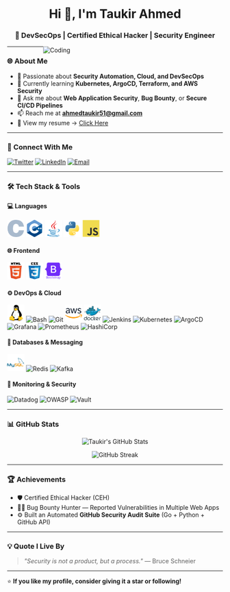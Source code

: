 <!-- ✅ Lightweight MasterHead Image -->


<h1 align="center">Hi 👋, I'm Taukir Ahmed</h1>
<h3 align="center">🚀 DevSecOps | Certified Ethical Hacker | Security Engineer</h3>

<img align="right" alt="Coding" width="420" src="https://media.tenor.com/rePDfDWO3XoAAAAd/hacking.gif">

---

### 🌐 About Me  
- 🎯 Passionate about **Security Automation, Cloud, and DevSecOps**  
- 🌱 Currently learning **Kubernetes, ArgoCD, Terraform, and AWS Security**  
- 💬 Ask me about **Web Application Security**, **Bug Bounty**, or **Secure CI/CD Pipelines**  
- 📫 Reach me at **ahmedtaukir51@gmail.com**  
- 📄 View my resume → [Click Here](https://drive.google.com/file/d/1xfFRP0Nq7TxSTtYYxBfLvBHk3PwwXLWM/view?usp=drive_link)  

---

### 🤝 Connect With Me
<p align="left">
  <a href="https://twitter.com/taukir45352548" target="_blank"><img src="https://img.shields.io/badge/Twitter-1DA1F2?logo=twitter&logoColor=white" alt="Twitter"/></a>
  <a href="https://linkedin.com/in/taukir-ahmed-47b395218" target="_blank"><img src="https://img.shields.io/badge/LinkedIn-0077B5?logo=linkedin&logoColor=white" alt="LinkedIn"/></a>
  <a href="mailto:ahmedtaukir51@gmail.com" target="_blank"><img src="https://img.shields.io/badge/Gmail-D14836?logo=gmail&logoColor=white" alt="Email"/></a>
</p>

---

### 🛠️ Tech Stack & Tools

#### 💻 Languages
<p align="left">
  <img src="https://raw.githubusercontent.com/devicons/devicon/master/icons/c/c-original.svg" width="40" height="40" alt="C"/>
  <img src="https://raw.githubusercontent.com/devicons/devicon/master/icons/cplusplus/cplusplus-original.svg" width="40" height="40" alt="C++"/>
  <img src="https://raw.githubusercontent.com/devicons/devicon/master/icons/java/java-original.svg" width="40" height="40" alt="Java"/>
  <img src="https://raw.githubusercontent.com/devicons/devicon/master/icons/python/python-original.svg" width="40" height="40" alt="Python"/>
  <img src="https://raw.githubusercontent.com/devicons/devicon/master/icons/javascript/javascript-original.svg" width="40" height="40" alt="JavaScript"/>
</p>

#### 🌐 Frontend
<p align="left">
  <img src="https://raw.githubusercontent.com/devicons/devicon/master/icons/html5/html5-original-wordmark.svg" width="40" height="40" alt="HTML5"/>
  <img src="https://raw.githubusercontent.com/devicons/devicon/master/icons/css3/css3-original-wordmark.svg" width="40" height="40" alt="CSS3"/>
  <img src="https://raw.githubusercontent.com/devicons/devicon/master/icons/bootstrap/bootstrap-plain-wordmark.svg" width="40" height="40" alt="Bootstrap"/>
</p>

#### ⚙️ DevOps & Cloud
<p align="left">
  <img src="https://raw.githubusercontent.com/devicons/devicon/master/icons/linux/linux-original.svg" width="40" height="40" alt="Linux"/>
  <img src="https://www.vectorlogo.zone/logos/gnu_bash/gnu_bash-icon.svg" width="40" height="40" alt="Bash"/>
  <img src="https://www.vectorlogo.zone/logos/git-scm/git-scm-icon.svg" width="40" height="40" alt="Git"/>
  <img src="https://raw.githubusercontent.com/devicons/devicon/master/icons/amazonwebservices/amazonwebservices-original-wordmark.svg" width="40" height="40" alt="AWS"/>
  <img src="https://raw.githubusercontent.com/devicons/devicon/master/icons/docker/docker-original-wordmark.svg" width="40" height="40" alt="Docker"/>
  <img src="https://www.vectorlogo.zone/logos/jenkins/jenkins-icon.svg" width="40" height="40" alt="Jenkins"/>
  <img src="https://www.vectorlogo.zone/logos/kubernetes/kubernetes-icon.svg" width="40" height="40" alt="Kubernetes"/>
  <img src="https://www.vectorlogo.zone/logos/argoprojio/argoprojio-icon.svg" width="40" height="40" alt="ArgoCD"/>
  <img src="https://www.vectorlogo.zone/logos/grafana/grafana-icon.svg" width="40" height="40" alt="Grafana"/>
  <img src="https://www.vectorlogo.zone/logos/prometheusio/prometheusio-icon.svg" width="40" height="40" alt="Prometheus"/>
  <img src="https://www.vectorlogo.zone/logos/hashicorp/hashicorp-icon.svg" width="40" height="40" alt="HashiCorp"/>
</p>

#### 🧰 Databases & Messaging
<p align="left">
  <img src="https://raw.githubusercontent.com/devicons/devicon/master/icons/mysql/mysql-original-wordmark.svg" width="40" height="40" alt="MySQL"/>
  <img src="https://www.vectorlogo.zone/logos/redis/redis-icon.svg" width="40" height="40" alt="Redis"/>
  <img src="https://www.vectorlogo.zone/logos/apache_kafka/apache_kafka-icon.svg" width="40" height="40" alt="Kafka"/>
</p>

#### 🧩 Monitoring & Security
<p align="left">
  <img src="https://www.vectorlogo.zone/logos/datadoghq/datadoghq-icon.svg" width="40" height="40" alt="Datadog"/>
  <img src="https://owasp.org/assets/images/logo.png" width="40" height="40" alt="OWASP"/>
  <img src="https://github.com/user-attachments/assets/cd9ea0d5-352b-4022-a79c-45643f360f55" width="40" height="40" alt="Vault"/>
</p>

---

### 📊 GitHub Stats
<p align="center">
  <img src="https://github-readme-stats.vercel.app/api?username=taukirahmed&show_icons=true&theme=tokyonight" alt="Taukir's GitHub Stats"/>
</p>
<p align="center">
  <img src="https://streak-stats.demolab.com?user=taukirahmed&theme=tokyonight&hide_border=false" alt="GitHub Streak"/>
</p>


---

### 🏆 Achievements
- 🛡️ Certified Ethical Hacker (CEH)  
- 🕵️‍♂️ Bug Bounty Hunter — Reported Vulnerabilities in Multiple Web Apps  
- ⚙️ Built an Automated **GitHub Security Audit Suite** (Go + Python + GitHub API)  

---

### 💡 Quote I Live By  
> _"Security is not a product, but a process."_ — Bruce Schneier  

---

⭐ **If you like my profile, consider giving it a star or following!**
